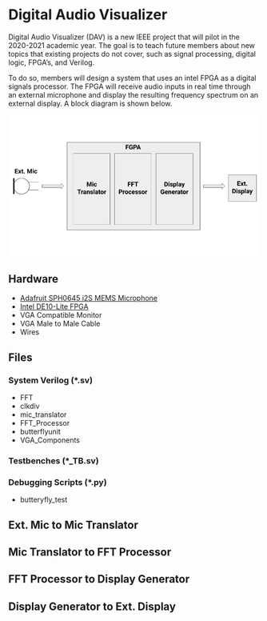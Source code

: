 # Digital Audio Visualizer
Digital Audio Visualizer (DAV) is a new IEEE project that will pilot in the 2020-2021 academic year. The goal is to teach future members about new topics that existing projects do not cover, such as signal processing, digital logic, FPGA’s, and Verilog. 

To do so, members will design a system that uses an intel FPGA as a digital signals processor. The FPGA will receive audio inputs in real time through an external microphone and display the resulting frequency spectrum on an external display. A block diagram is shown below.

![Block Diagram](https://github.com/kennych418/FPGA_AudioVisualizer/blob/master/Block%20Diagram.png)

## Hardware
* [Adafruit SPH0645 i2S MEMS Microphone](https://www.adafruit.com/product/3421)
* [Intel DE10-Lite FPGA](https://www.intel.com/content/www/us/en/programmable/solutions/partners/partner-profile/terasic-inc-/board/max-10-device-family---de10-lite-board.html)
* VGA Compatible Monitor
* VGA Male to Male Cable
* Wires

## Files
### System Verilog (*.sv)
* FFT
* clkdiv
* mic_translator
* FFT_Processor
* butterflyunit
* VGA_Components
### Testbenches (*_TB.sv)

### Debugging Scripts (*.py)
* butteryfly_test

## Ext. Mic to Mic Translator

## Mic Translator to FFT Processor

## FFT Processor to Display Generator

## Display Generator to Ext. Display


